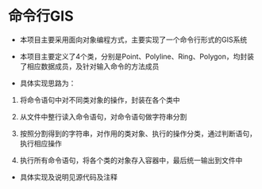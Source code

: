 # 命令行GIS
- 本项目主要采用面向对象编程方式，主要实现了一个命令行形式的GIS系统

- 本项目主要定义了4个类，分别是Point、Polyline、Ring、Polygon，均封装了相应数据成员，及针对输入命令的方法成员

- 具体实现思路为：

1. 将命令语句中对不同类对象的操作，封装在各个类中

2. 从文件中整行读入命令语句，对命令语句做字符串分割

3. 按照分割得到的字符串，对作用的类对象、执行的操作分类，通过判断语句，执行相应操作

4. 执行所有命令语句，将各个类的对象存入容器中，最后统一输出到文件中

- 具体实现及说明见源代码及注释